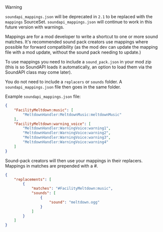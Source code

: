 > [!WARNING]
> `soundapi_mappings.json` will be deprecated in `2.1` to be replaced with the `mappings` SourceSet.
> `soundapi_mappings.json` will continue to work in this future version with warnings.

Mappings are for a mod developer to write a shortcut to one or more sound matches. It's recommended sound pack creators use mappings where possible for forward compatibility (as the mod dev can update the mapping file with a mod update, without the sound pack needing to update.)

To use mappings you need to include a `sound_pack.json` in your mod zip (this is so SoundAPI loads it automatically, an option to load them via the SoundAPI class may come later). 

You do not need to include a `replacers` or `sounds` folder. 
A `soundapi_mappings.json` file then goes in the same folder.

Example `soundapi_mappings.json` file:

```json
{
    "FacilityMeltdown:music": [
        "MeltdownHandler:MeltdownMusic:meltdownMusic"
    ],
    "FacilityMeltdown:warning_voice": [
        "MeltdownHandler:WarningVoice:warning1",
        "MeltdownHandler:WarningVoice:warning2",
        "MeltdownHandler:WarningVoice:warning3",
        "MeltdownHandler:WarningVoice:warning4"
    ]
}
```

Sound-pack creators will then use your mappings in their replacers. Mappings in matches are prepended with a #.

```json
{
    "replacements": [
        {
            "matches": "#FacilityMeltdown:music",
            "sounds": [
                {
                    "sound": "meltdown.ogg"
                }
            ]
        }
    ]
}
```